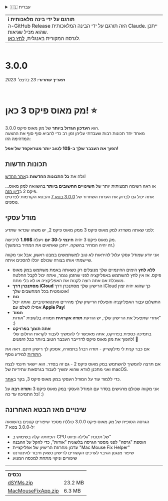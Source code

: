 <details>
<summary>🇮🇱 עברית</summary>

[🇬🇧 English (GitHub Release)](https://github.com/noah-nuebling/mac-mouse-fix/releases/tag/3.0.0)\
[🇦🇩 Català](https://redirect.macmousefix.com/?target=mmf-release&tag=3.0.0&locale=ca)\
[🇩🇪 Deutsch](https://redirect.macmousefix.com/?target=mmf-release&tag=3.0.0&locale=de)\
[🇪🇸 Español](https://redirect.macmousefix.com/?target=mmf-release&tag=3.0.0&locale=es)\
[🇫🇷 Français](https://redirect.macmousefix.com/?target=mmf-release&tag=3.0.0&locale=fr)\
[🇮🇩 Indonesia](https://redirect.macmousefix.com/?target=mmf-release&tag=3.0.0&locale=id)\
[🇮🇹 Italiano](https://redirect.macmousefix.com/?target=mmf-release&tag=3.0.0&locale=it)\
[🇭🇺 Magyar](https://redirect.macmousefix.com/?target=mmf-release&tag=3.0.0&locale=hu)\
[🇳🇱 Nederlands](https://redirect.macmousefix.com/?target=mmf-release&tag=3.0.0&locale=nl)\
[🇵🇱 Polski](https://redirect.macmousefix.com/?target=mmf-release&tag=3.0.0&locale=pl)\
[🇧🇷 Português (Brasil)](https://redirect.macmousefix.com/?target=mmf-release&tag=3.0.0&locale=pt-BR)\
[🇵🇹 Português (Portugal)](https://redirect.macmousefix.com/?target=mmf-release&tag=3.0.0&locale=pt-PT)\
[🇷🇴 Română](https://redirect.macmousefix.com/?target=mmf-release&tag=3.0.0&locale=ro)\
[🇸🇪 Svenska](https://redirect.macmousefix.com/?target=mmf-release&tag=3.0.0&locale=sv)\
[🇻🇳 Tiếng Việt](https://redirect.macmousefix.com/?target=mmf-release&tag=3.0.0&locale=vi)\
[🇹🇷 Türkçe](https://redirect.macmousefix.com/?target=mmf-release&tag=3.0.0&locale=tr)\
[🇨🇿 Čeština](https://redirect.macmousefix.com/?target=mmf-release&tag=3.0.0&locale=cs)\
[🇬🇷 Ελληνικά](https://redirect.macmousefix.com/?target=mmf-release&tag=3.0.0&locale=el)\
[🇷🇺 Русский](https://redirect.macmousefix.com/?target=mmf-release&tag=3.0.0&locale=ru)\
[🇺🇦 Українська](https://redirect.macmousefix.com/?target=mmf-release&tag=3.0.0&locale=uk)\
**🇮🇱 עברית**\
[🇸🇦 العربية](https://redirect.macmousefix.com/?target=mmf-release&tag=3.0.0&locale=ar)\
[🇮🇳 हिन्दी](https://redirect.macmousefix.com/?target=mmf-release&tag=3.0.0&locale=hi)\
[🇹🇭 ไทย](https://redirect.macmousefix.com/?target=mmf-release&tag=3.0.0&locale=th)\
[🇨🇳 中文 (简体)](https://redirect.macmousefix.com/?target=mmf-release&tag=3.0.0&locale=zh-Hans)\
[🇨🇳 中文 (繁體)](https://redirect.macmousefix.com/?target=mmf-release&tag=3.0.0&locale=zh-Hant)\
[🇭🇰 中文（香港)](https://redirect.macmousefix.com/?target=mmf-release&tag=3.0.0&locale=zh-HK)\
[🇯🇵 日本語](https://redirect.macmousefix.com/?target=mmf-release&tag=3.0.0&locale=ja)\
[🇰🇷 한국어](https://redirect.macmousefix.com/?target=mmf-release&tag=3.0.0&locale=ko)\
[Help translate Mac Mouse Fix to different languages!](https://github.com/noah-nuebling/mac-mouse-fix/discussions/731)
</details>
<table align=><td>
<b>ℹ️ תורגם על ידי בינה מלאכותית</b><br>
ה-GitHub Release הזה תורגם על ידי הבינה המלאכותית Claude. ייתכן שהוא מכיל שגיאות.<br>
לגרסה המקורית באנגלית, <a href="https://github.com/noah-nuebling/mac-mouse-fix/releases/tag/3.0.0">לחץ כאן</a>.
</td></table>

<table></table>

# 3.0.0
***תאריך שחרור:** 23 בדצמ׳ 2023*

<br>

# מק מאוס פיקס 3 כאן! ⭐️

3.0.0 הוא **העדכון הגדול ביותר** של מק מאוס פיקס.\
מאחד יחד תכונות רבות שעבדתי עליהן זמן רב כדי להביא סוף סוף את ההצעה המדהימה הזו:

**הפוך את העכבר שלך ב-10$ לטוב יותר מטראקפד של אפל!**

## תכונות חדשות

גלה את **כל התכונות החדשות** ב[אתר החדש](http://macmousefix.com/)!

...או ראה רשימה תמציתית יותר של **השינויים החשובים ביותר** בהשוואה למק מאוס פיקס 2 ב[דיון הזה](https://github.com/noah-nuebling/mac-mouse-fix/discussions/743#discussioncomment-7938922).\
אתה יכול גם לבדוק את הערות השחרור של [3.0.0 בטא 7](https://redirect.macmousefix.com/?target=mmf-release&tag=3.0.0-Beta-7&locale=he) והבטא הקודמות לפרטים נוספים.

## מודל עסקי

לפני שאתה משדרג למק מאוס פיקס 3 ממק מאוס פיקס 2, יש משהו שכדאי שתדע:

מק מאוס פיקס 3 יהיה **חינמי ל-30 יום** ויעלה **1.99$** לרכישה.\
(זה יהיה המחיר בהשקה. ייתכן שאתאים את המחיר בהמשך.)

אני יודע שמודל עסקי עלול להיראות לא טוב למשתמשים במבט ראשון, אבל אני מקווה שיישמתי אותו בצורה שכולם יוכלו להסכים איתה.

- **ללא לחץ**
   הימים החינמיים שלך מנוצלים רק כשאתה באמת משתמש במק מאוס פיקס. אז אין לחץ להשתמש באפליקציה לפני שהזמן נגמר, ואתה יכול לקבל החלטה מושכלת אם אתה רוצה לקנות את האפליקציה או לא בלי מתח.
- **מסתנכרן דרך iCloud**
  הרישיון שלך מסתנכרן דרך iCloud כך שהוא יהיה זמין אוטומטית בכל המחשבים שלך!
- **נוח**\
   התשלום עבור האפליקציה והפעלת הרישיון שלך מהירים ואינטואיטיביים. ואתה יכול אפילו לשלם עם **Apple Pay**!
- **חמוד**\
   אחרי שתפעיל את הרישיון שלך, יש הודעת **תודה אקראית** חמודה בלשונית "אודות" :)
- **אתה תומך בפרויקט**\
   בתמיכה כספית בפרויקט, אתה מאפשר לי להמשיך לעבוד לקראת החלום שלי להפוך את מק מאוס פיקס לדרייבר העכבר הטוב ביותר *בכל הזמנים*! 🚀

אם כבר קנית לי מילקשייק - תודה רבה! בתמורה, אספק לך רישיון חינם. ראה את [התודות](https://github.com/noah-nuebling/mac-mouse-fix/blob/master/Acknowledgements.md#-paypal-donations) למידע נוסף.

אם תרצה להמשיך להשתמש במק מאוס פיקס 2 - גם זה בסדר. הוא יישאר חינמי לנצח ואני מתכנן לוודא שהוא ימשיך לעבוד בגרסאות עתידיות של macOS.

כדי ללמוד עוד על המודל העסקי במק מאוס פיקס 3, בקר ב[אתר](https://macmousefix.com/#price).

אני מקווה שכולם מרגישים בסדר עם המודל העסקי במק מאוס פיקס 3 ו**תודה רבה** על כל התמיכה עד כה! :)

## שינויים מאז הבטא האחרונה

הגרסה הסופית של מק מאוס פיקס 3.0.0 כוללת מספר שיפורים קטנים בהשוואה ל-3.0.0 בטא 7:

- הפחתה קלה בשימוש ב-CPU של תכונת "גלילה וניווט"
- הוספת "גרסה" לפני מספר הגרסה בלשונית "אודות", כדי להקל על ההבנה
- עדכון מחרוזת הרישיון של אפליקציית "Mac Mouse Fix Helper"
- שיפור מנגנון הגיבוי לערכים הקשורים לרישיון כשאין חיבור לאינטרנט
- שיפורים וניקוי מתחת למכסה המנוע

---

<table align="start">
<tr>
    <td colspan=2>
        <b>נכסים</b>
    </td>
</tr>
<tr>
    <td><a href="https://github.com/noah-nuebling/mac-mouse-fix/releases/download/3.0.0/dSYMs.zip">dSYMs.zip</a></td>
    <td>23.2 MB</td>
</tr>
<tr>
    <td><a href="https://github.com/noah-nuebling/mac-mouse-fix/releases/download/3.0.0/MacMouseFixApp.zip">MacMouseFixApp.zip</a></td>
    <td>6.3 MB</td>
</tr>
</table>